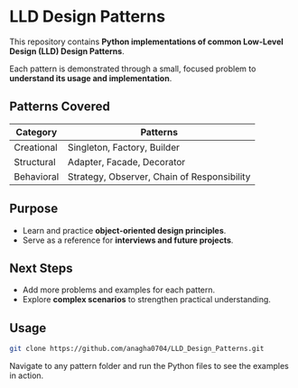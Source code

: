 # LLD Design Patterns

This repository contains **Python implementations of common Low-Level Design (LLD) Design Patterns**.  

Each pattern is demonstrated through a small, focused problem to **understand its usage and implementation**.  

## Patterns Covered
| Category      | Patterns                                 |
|---------------|-----------------------------------------|
| Creational    | Singleton, Factory, Builder             |
| Structural    | Adapter, Facade, Decorator              |
| Behavioral    | Strategy, Observer, Chain of Responsibility |

## Purpose
- Learn and practice **object-oriented design principles**.  
- Serve as a reference for **interviews and future projects**.  

## Next Steps
- Add more problems and examples for each pattern.  
- Explore **complex scenarios** to strengthen practical understanding.  

## Usage
```bash
git clone https://github.com/anagha0704/LLD_Design_Patterns.git
```

Navigate to any pattern folder and run the Python files to see the examples in action.

